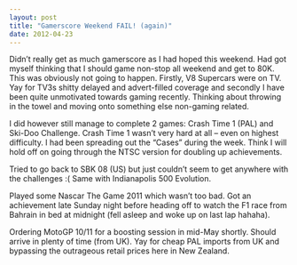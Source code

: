 ```yaml
---
layout: post
title: "Gamerscore Weekend FAIL! (again)"
date: 2012-04-23
---
```


Didn’t really get as much gamerscore as I had hoped this weekend.
Had got myself thinking that I should game non-stop all weekend and get to 80K.
This was obviously not going to happen.
Firstly, V8 Supercars were on TV. Yay for TV3s shitty delayed and advert-filled coverage and secondly I have been quite unmotivated towards gaming recently.
Thinking about throwing in the towel and moving onto something else non-gaming related.

I did however still manage to complete 2 games: Crash Time 1 (PAL) and Ski-Doo Challenge.
Crash Time 1 wasn’t very hard at all – even on highest difficulty. I had been spreading out the “Cases” during the week.
Think I will hold off on going through the NTSC version for doubling up achievements.

Tried to go back to SBK 08 (US) but just couldn’t seem to get anywhere with the challenges :(
Same with Indianapolis 500 Evolution.

Played some Nascar The Game 2011 which wasn’t too bad.
Got an achievement late Sunday night before heading off to watch the F1 race from Bahrain in bed at midnight (fell asleep and woke up on last lap hahaha).

Ordering MotoGP 10/11 for a boosting session in mid-May shortly. Should arrive in plenty of time (from UK).
Yay for cheap PAL imports from UK and bypassing the outrageous retail prices here in New Zealand.